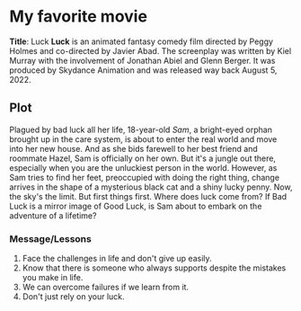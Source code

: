 # My favorite movie
**Title**: Luck
**Luck** is an animated fantasy comedy film directed by Peggy Holmes and co-directed by Javier Abad. The screenplay was written by Kiel Murray with the involvement of Jonathan Abiel and Glenn Berger. It was produced by Skydance Animation and was released way back August 5, 2022. 


## Plot
Plagued by bad luck all her life, 18-year-old *Sam*, a bright-eyed orphan brought up in the care system, is about to enter the real world and move into her new house. And as she bids farewell to her best friend and roommate Hazel, Sam is officially on her own. But it's a jungle out there, especially when you are the unluckiest person in the world. However, as Sam tries to find her feet, preoccupied with doing the right thing, change arrives in the shape of a mysterious black cat and a shiny lucky penny. Now, the sky's the limit. But first things first. Where does luck come from? If Bad Luck is a mirror image of Good Luck, is Sam about to embark on the adventure of a lifetime?

### Message/Lessons
1. Face the challenges in life and don't give up easily.
2. Know that there is someone who always supports despite the mistakes you make in life.
3. We can overcome failures if we learn from it.
4. Don't just rely on your luck.





